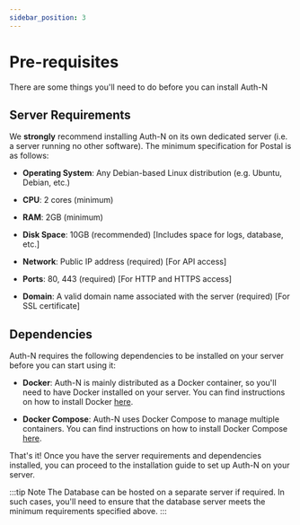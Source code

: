 ```yaml
---
sidebar_position: 3
---
```


# Pre-requisites

There are some things you'll need to do before you can install Auth-N


## Server Requirements

We **strongly** recommend installing Auth-N on its own dedicated server (i.e. a server running no other software). The minimum specification for Postal is as follows:

- **Operating System**: Any Debian-based Linux distribution (e.g. Ubuntu, Debian, etc.)

- **CPU**: 2 cores (minimum)

- **RAM**: 2GB (minimum)

- **Disk Space**: 10GB (recommended) [Includes space for logs, database, etc.]

- **Network**: Public IP address (required) [For API access]

- **Ports**: 80, 443 (required) [For HTTP and HTTPS access]

- **Domain**: A valid domain name associated with the server (required) [For SSL certificate]


## Dependencies

Auth-N requires the following dependencies to be installed on your server before you can start using it:

- **Docker**: Auth-N is mainly distributed as a Docker container, so you'll need to have Docker installed on your server. You can find instructions on how to install Docker [here](https://docs.docker.com/get-docker/).

- **Docker Compose**: Auth-N uses Docker Compose to manage multiple containers. You can find instructions on how to install Docker Compose [here](https://docs.docker.com/compose/install/).

That's it! Once you have the server requirements and dependencies installed, you can proceed to the installation guide to set up Auth-N on your server.

:::tip Note
    The Database can be hosted on a separate server if required. In such cases, you'll need to ensure that the database server meets the minimum requirements specified above.
:::

